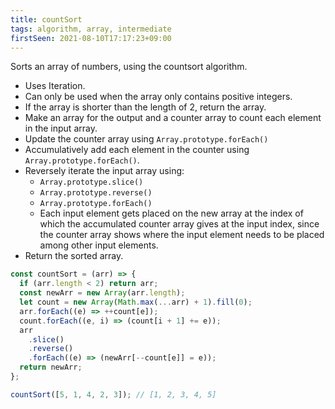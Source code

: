 ```yaml
---
title: countSort
tags: algorithm, array, intermediate
firstSeen: 2021-08-10T17:17:23+09:00
---
```


Sorts an array of numbers, using the countsort algorithm.

- Uses Iteration.
- Can only be used when the array only contains positive integers.
- If the array is shorter than the length of 2, return the array.
- Make an array for the output and a counter array to count each element in the input array.
- Update the counter array using `Array.prototype.forEach()`
- Accumulatively add each element in the counter using `Array.prototype.forEach()`.
- Reversely iterate the input array using:
  - `Array.prototype.slice()`
  - `Array.prototype.reverse()`
  - `Array.prototype.forEach()`
  - Each input element gets placed on the new array at the index of which the accumulated counter array gives at the input index, since the counter array shows where the input element needs to be placed among other input elements.
- Return the sorted array.

```js
const countSort = (arr) => {
  if (arr.length < 2) return arr;
  const newArr = new Array(arr.length);
  let count = new Array(Math.max(...arr) + 1).fill(0);
  arr.forEach((e) => ++count[e]);
  count.forEach((e, i) => (count[i + 1] += e));
  arr
    .slice()
    .reverse()
    .forEach((e) => (newArr[--count[e]] = e));
  return newArr;
};
```

```js
countSort([5, 1, 4, 2, 3]); // [1, 2, 3, 4, 5]
```
